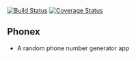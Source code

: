 [![Build Status](https://travis-ci.org/DennisWanjiru/phonex.svg?branch=master)](https://travis-ci.org/DennisWanjiru/phonex) [![Coverage Status](https://coveralls.io/repos/github/DennisWanjiru/phonex/badge.svg)](https://coveralls.io/github/DennisWanjiru/phonex)

## Phonex
- A random phone number generator app